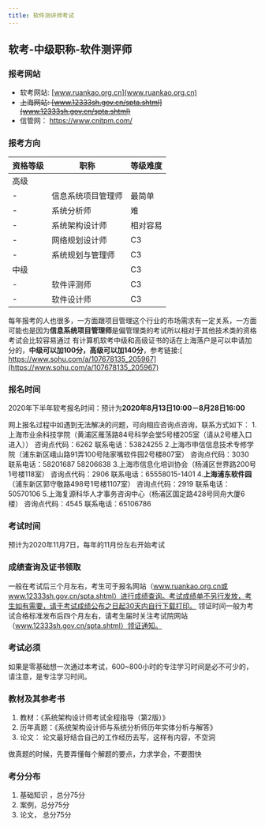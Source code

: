 ```yaml
---
title: 软件测评师考试
---
```


<ClientOnly>
  <in-article-adsense
    ins-style="display:block; text-align:center;"
    data-ad-slot="7727965566"
  />
</ClientOnly>

## 软考-中级职称-软件测评师

### 报考网站

- 软考网站: [www.ruankao.org.cn](www.ruankao.org.cn)
- ~~上海网站: [www.12333sh.gov.cn/spta.shtml](www.12333sh.gov.cn/spta.shtml)~~
- 信管网： <https://www.cnitpm.com/>


### 报考方向

资格等级 | 职称  | 等级难度
---------|----------|---------
 高级 |  | 
 - | 信息系统项目管理师 | 最简单
 - | 系统分析师 | 难
  - | 系统架构设计师  | 相对容易
  - | 网络规划设计师  | C3
  - | 系统规划与管理师    | C3
中级 |  | C3
- | 软件评测师 | C3
- | 软件设计师| C3

每年报考的人也很多，一方面跟项目管理这个行业的市场需求有一定关系，一方面可能也是因为**信息系统项目管理师**是偏管理类的考试所以相对于其他技术类的资格考试会比较容易通过
有计算机软考中级和高级证书的话在上海落户是可以申请加分的，**中级可以加100分，高级可以加140分**，参考链接:[ https://www.sohu.com/a/107678135_205967](https://www.sohu.com/a/107678135_205967)

### 报名时间

2020年下半年软考报名时间：预计为**2020年8月13日10:00－8月28日16:00**

网上报名过程中如遇到无法解决的问题，可向相应咨询点咨询，联系方式如下：
 1.上海市业余科技学院（黄浦区雁荡路84号科学会堂5号楼205室（请从2号楼入口进入）） 咨询点代码：6262 联系电话：53824255 
 2.上海市申信信息技术专修学院（浦东新区峨山路91弄100号陆家嘴软件园2号楼807室） 咨询点代码：3030 联系电话：58201687 58206638 
 3.上海市信息化培训协会（杨浦区世界路200号1号楼118室） 咨询点代码：2906 联系电话：65558015-1401 
 4.**上海浦东软件园**（浦东新区郭守敬路498号1号楼1107室） 咨询点代码：2919 联系电话：50570106 
 5.上海复源科华人才事务咨询中心（杨浦区国定路428号同舟大厦6楼） 咨询点代码：4545 联系电话：65106786

### 考试时间

预计为2020年11月7日，每年的11月份左右开始考试


### 成绩查询及证书领取

一般在考试后三个月左右，考生可于报名网站（www.ruankao.org.cn或www.12333sh.gov.cn/spta.shtml）进行成绩查询。考试成绩单不另行发放，考生如有需要，请于考试成绩公布之日起30天内自行下载打印。
领证时间一般为考试合格标准发布后四个月左右，请考生届时关注考试院网站（www.12333sh.gov.cn/spta.shtml）领证通知。


### 考试必须

如果是零基础想一次通过本考试，600~800小时的专注学习时间是必不可少的，请注意，是专注学习时间。


### 教材及其参考书

1. 教材：《系统架构设计师考试全程指导（第2版）》
2. 历年真题：《系统架构设计师与系统分析师历年实体分析与解答》
3. 论文： 论文最好结合自己的工作经历去写，这样有内容，不空洞

做真题的时候，先要弄懂每个解题的要点，力求学会，不要图快

### 考分分布

1. 基础知识 ，总分75分
2. 案例，总分75分
3. 论文， 总分75分



